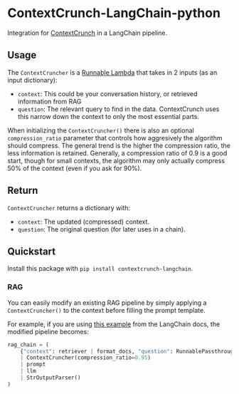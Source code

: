 # ContextCrunch-LangChain-python
Integration for [ContextCrunch](https://contextcrunch.com) in a LangChain pipeline. 

## Usage
The `ContextCruncher` is a [Runnable Lambda](https://python.langchain.com/docs/expression_language/how_to/functions) that takes in 2 inputs (as an input dictionary):
- `context`: This could be your conversation history, or retrieved information from RAG
- `question`: The relevant query to find in the data. ContextCrunch uses this narrow down the context to only the most essential parts.

When initializing the `ContextCruncher()` there is also an optional `compression_ratio` parameter that controls how aggresively the algorithm should compress. The general trend is the higher the compression ratio, the less information is retained. Generally, a compression ratio of 0.9 is a good start, though for small contexts, the algorithm may only actually compress 50% of the context (even if you ask for 90%).

## Return
`ContextCruncher` returns a dictionary with:
- `context`: The updated (compressed) context.
- `question`: The original question (for later uses in a chain).

## Quickstart
Install this package with `pip install contextcrunch-langchain`.

### RAG
You can easily modify an existing RAG pipeline by simply applying a `ContextCruncher()` to the context before filling the prompt template.

For example, if you are using [this example](https://python.langchain.com/docs/use_cases/question_answering/quickstart#preview) from the LangChain docs, the modified pipeline becomes:
```python
rag_chain = (
    {"context": retriever | format_docs, "question": RunnablePassthrough()}
    | ContextCruncher(compression_ratio=0.95)
    | prompt
    | llm
    | StrOutputParser()
)
```
```
